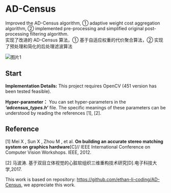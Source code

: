# AD-Census

Improved the AD-Census algorithm, ① adaptive weight cost aggregation algorithm, ② implemented pre-processing and simplified original post-processing filtering algorithm.\
实现了改进的 AD-Census 算法，① 基于自适应权重的代价聚合算法，② 实现了预处理和简化的后处理滤波算法

![图片1](https://s2.loli.net/2024/05/17/vgyYkBfP3j76WlU.png)



## Start

**Implementation Details:** This project requires OpenCV (451 version has been tested feasible).

**Hyper-parameter：** You can set hyper-parameters in the ***’adcensus_types.h‘*** file. The specific meanings of these parameters can be understood by reading the references [1], [2].


## Reference 

[1] Mei X , Sun X , Zhou M , et al. <b>On building an accurate stereo matching system on graphics hardware</b>[C]// IEEE International Conference on Computer Vision Workshops. IEEE, 2012.

[2] 马波涛. 基于双目立体视觉的心脏软组织三维重构技术研究[D].电子科技大 学,2017.

This work is based on repository: https://github.com/ethan-li-coding/AD-Census, we appreciate this work.
